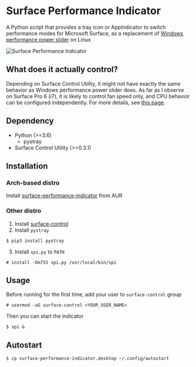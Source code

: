 # Surface Performance Indicator
A Python script that provides a tray icon or AppIndicator to switch performance modes for Microsoft Surface, as a replacement of [Windows performance power slider](https://docs.microsoft.com/en-us/surface/maintain-optimal-power-settings-on-surface-devices#windows-performance-power-slider) on Linux

![Surface Performance Indicator](https://i.loli.net/2021/02/07/LS7IQnCu9ARceE5.png)

## What does it actually control?
Depending on Surface Control Utility, it might not have exactly the same behavior as Windows performance power slider does. As far as I observe on Surface Pro 6 (i7), it is likely to control fan speed only, and CPU behavior can be configured independently. For more details, see [this page](https://github.com/linux-surface/surface-aggregator-module/wiki/Performance-Modes).

## Dependency
- Python (>=3.6)
  - pystray
-  Surface Control Utility (>=0.3.1)

## Installation
### Arch-based distro
Install [surface-performance-indicator](https://aur.archlinux.org/packages/surface-performance-indicator-git/) from AUR
### Other distro
1. Install [surface-control](https://github.com/linux-surface/surface-control)
2. Install `pystray`
```
$ pip3 install pystray
```
3. Install `spi.py` to `PATH`
```
# install -Dm755 spi.py /usr/local/bin/spi
```
## Usage
Before running for the first time, add your user to `surface-control` group
```
# usermod -aG surface-control <YOUR_USER_NAME>
```
Then you can start the indicator
```
$ spi &
```
## Autostart
```
$ cp surface-performance-indicator.desktop ~/.config/autostart
```